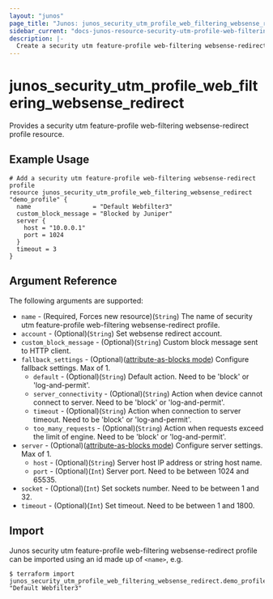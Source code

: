 ```yaml
---
layout: "junos"
page_title: "Junos: junos_security_utm_profile_web_filtering_websense_redirect"
sidebar_current: "docs-junos-resource-security-utm-profile-web-filtering-websense-redirect"
description: |-
  Create a security utm feature-profile web-filtering websense-redirect profile (when Junos device supports it)
---
```


# junos_security_utm_profile_web_filtering_websense_redirect

Provides a security utm feature-profile web-filtering websense-redirect profile resource.

## Example Usage

```hcl
# Add a security utm feature-profile web-filtering websense-redirect profile
resource junos_security_utm_profile_web_filtering_websense_redirect "demo_profile" {
  name                 = "Default Webfilter3"
  custom_block_message = "Blocked by Juniper"
  server {
    host = "10.0.0.1"
    port = 1024
  }
  timeout = 3
}
```

## Argument Reference

The following arguments are supported:

* `name` - (Required, Forces new resource)(`String`) The name of security utm feature-profile web-filtering websense-redirect profile.
* `account` - (Optional)(`String`) Set websense redirect account.
* `custom_block_message` - (Optional)(`String`) Custom block message sent to HTTP client.
* `fallback_settings` - (Optional)([attribute-as-blocks mode](https://www.terraform.io/docs/configuration/attr-as-blocks.html)) Configure fallback settings. Max of 1.
  * `default` - (Optional)(`String`) Default action. Need to be 'block' or 'log-and-permit'.
  * `server_connectivity` - (Optional)(`String`) Action when device cannot connect to server. Need to be 'block' or 'log-and-permit'.
  * `timeout` - (Optional)(`String`) Action when connection to server timeout. Need to be 'block' or 'log-and-permit'.
  * `too_many_requests` - (Optional)(`String`) Action when requests exceed the limit of engine. Need to be 'block' or 'log-and-permit'.
* `server` - (Optional)([attribute-as-blocks mode](https://www.terraform.io/docs/configuration/attr-as-blocks.html)) Configure server settings. Max of 1.
  * `host` - (Optional)(`String`) Server host IP address or string host name.
  * `port` - (Optional)(`Int`) Server port. Need to be between 1024 and 65535.
* `socket` - (Optional)(`Int`) Set sockets number. Need to be between 1 and 32.
* `timeout` - (Optional)(`Int`) Set timeout. Need to be between 1 and 1800.

## Import

Junos security utm feature-profile web-filtering websense-redirect profile can be imported using an id made up of `<name>`, e.g.

```shell
$ terraform import junos_security_utm_profile_web_filtering_websense_redirect.demo_profile "Default Webfilter3"
```
